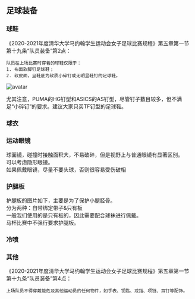 ## 足球装备
### 球鞋
《2020-2021年度清华大学马约翰学生运动会女子足球比赛规程》第五章第一节第十九条“队员装备”第2点：  
````
队员在上场比赛时穿着的球鞋仅限于：
1. 布面软脚钉足球鞋；
2. 软皮面，且鞋底为软质小碎钉或无明显鞋钉的足球鞋。
````

![avatar](https://live.staticflickr.com/65535/51703839463_9ab8329c4c_c.jpg)


尤其注意，PUMA的HG钉型和ASICS的AS钉型，尽管钉子数目较多，但不满足“小碎钉”的要求。建议大家只买TF钉型的足球鞋。
### 球衣
### 运动眼镜
球面镜，碰撞时接触面积大，不易破碎，但是视野上与普通眼镜有显著区别。  
可以考虑隐形眼镜。  
如果佩戴眼镜，尽量不要头球，否则很容易受伤破相  
### 护腿板
护腿板的图片如下，主要是为了保护小腿胫骨。  
分为两种：自带绑定带子&只有板  
一般我们使用的是只有板的，因此需要配合球袜进行佩戴。  
马杯比赛中不强行要求护腿板。
### 冷喷
### 其他
《2020-2021年度清华大学马约翰学生运动会女子足球比赛规程》第五章第一节第十九条“队员装备”第4点：
````
上场队员不得穿戴能危及其他运动员的任何物件，如手表、钥匙、戒指、项链、耳钉等配饰。
````